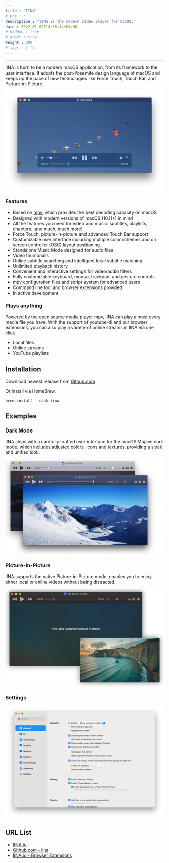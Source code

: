 ```yaml
---
title : "IINA"
# pre : ' '
description : "IINA is the modern video player for macOS."
date : 2022-01-09T14:56:44+01:00
# hidden : true
# draft : true
weight : 200
# tags : ['']
---
```


---

IINA is born to be a modern macOS application, from its framework to the user interface. It adopts the post-Yosemite design language of macOS and keeps up the pace of new technologies like Force Touch, Touch Bar, and Picture-in-Picture.

![example](images/example1.png)

### Features

- Based on [mpv](https://github.com/mpv-player/mpv), which provides the best decoding capacity on macOS
- Designed with modern versions of macOS (10.11+) in mind
- All the features you need for video and music: subtitles, playlists, chapters…and much, much more!
- Force Touch, picture-in-picture and advanced Touch Bar support
- Customizable user interface including multiple color schemes and on screen controller (OSC) layout positioning
- Standalone Music Mode designed for audio files
- Video thumbnails
- Online subtitle searching and intelligent local subtitle matching
- Unlimited playback history
- Convenient and interactive settings for video/audio filters
- Fully customizable keyboard, mouse, trackpad, and gesture controls
- mpv configuration files and script system for advanced users
- Command line tool and browser extensions provided
- In active development

### Plays anything

Powered by the open source media player mpv, IINA can play almost every media file you have. With the support of youtube-dl and our browser extensions, you can also play a variety of online streams in IINA via one click.

- Local files
- Online streams
- YouTube playlists

## Installation

Download newest release from [Github.com](https://github.com/iina/iina/releases)

Or install via HomeBrew.

```plain
brew install --cask iina
```

## Examples

### Dark Mode

IINA ships with a carefully crafted user interface for the macOS Mojave dark mode, which includes adjusted colors, icons and textures, providing a sleek and unified look.

![example](images/example2.png)

### Picture-in-Picture

IINA supports the native Picture-in-Picture mode, enables you to enjoy either local or online videos without being distracted.

![example](images/example3.png)

### Settings

![example](images/example4.png)

## URL List

- [IINA.io](https://iina.io/)
- [Github.com - iina](https://github.com/iina/iina)
- [IINA.io - Browser Extensions](https://iina.io/download/#browser-extensions)
